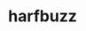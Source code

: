 ---
title: "harfbuzz"
layout: cache
categories: [package, v0.18]
meta: {"versions": ["4.2.1"], "compilers": ["gcc@=7.5.0"], "oss": ["ubuntu18.04"], "platforms": ["linux"], "targets": ["x86_64"], "stacks": ["data-vis-sdk"], "num_specs": 2, "num_specs_by_stack": {"data-vis-sdk": 2}}
spec_details: [{"hash": "u2fdknyw22ook7vodx32nv2utamq2xe4", "compiler": "gcc@=7.5.0", "versions": ["4.2.1"], "os": "ubuntu18.04", "platform": "linux", "target": "x86_64", "variants": ["buildtype=debugoptimized", "default_library=shared", "~graphite2", "~strip"], "stacks": ["data-vis-sdk"], "size": "-", "tarball": "https://binaries.spack.io/releases/v0.18/build_cache/linux-ubuntu18.04-x86_64/gcc-7.5.0/harfbuzz-4.2.1/linux-ubuntu18.04-x86_64-gcc-7.5.0-harfbuzz-4.2.1-u2fdknyw22ook7vodx32nv2utamq2xe4.spack"}, {"hash": "6wnkgcbipifkgyyxts36cs5sffdh3b4r", "compiler": "gcc@=7.5.0", "versions": ["4.2.1"], "os": "ubuntu18.04", "platform": "linux", "target": "x86_64", "variants": ["buildtype=debugoptimized", "default_library=shared", "~graphite2", "~strip"], "stacks": ["data-vis-sdk"], "size": "-", "tarball": "https://binaries.spack.io/releases/v0.18/build_cache/linux-ubuntu18.04-x86_64/gcc-7.5.0/harfbuzz-4.2.1/linux-ubuntu18.04-x86_64-gcc-7.5.0-harfbuzz-4.2.1-6wnkgcbipifkgyyxts36cs5sffdh3b4r.spack"}]
---